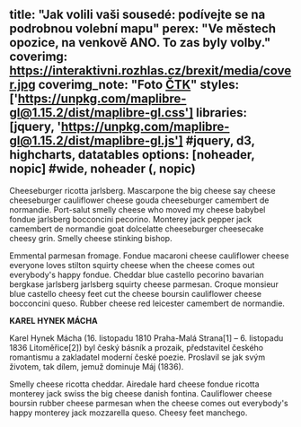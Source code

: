 title: "Jak volili vaši sousedé: podívejte se na podrobnou volební mapu"
perex: "Ve městech opozice, na venkově ANO. To zas byly volby."
coverimg: https://interaktivni.rozhlas.cz/brexit/media/cover.jpg
coverimg_note: "Foto <a href='https://ctk.cz'>ČTK</a>"
styles: ['https://unpkg.com/maplibre-gl@1.15.2/dist/maplibre-gl.css']
libraries: [jquery, 'https://unpkg.com/maplibre-gl@1.15.2/dist/maplibre-gl.js'] #jquery, d3, highcharts, datatables
options: [noheader, nopic] #wide, noheader (, nopic)
---

Cheeseburger ricotta jarlsberg. Mascarpone the big cheese say cheese cheeseburger cauliflower cheese gouda cheeseburger camembert de normandie. Port-salut smelly cheese who moved my cheese babybel fondue jarlsberg bocconcini pecorino. Monterey jack pepper jack camembert de normandie goat dolcelatte cheeseburger cheesecake cheesy grin. Smelly cheese stinking bishop.

<wide>

<div id="map1" class="container" data-center-lng="14.10285088807273" data-center-lat="50.14733556497221" data-zoom="12" data-party="part_30">
	<div class="selector"></div>
	<div class="legend"></div>
<div class="map"></div></div>

<div id="map2" class="container" data-center-lng="" data-center-lat="" data-zoom="" data-party="">
	<div class="selector"> </div>
	<div class="legend"></div>
	<div class="map"></div>
</div>

</wide>

Emmental parmesan fromage. Fondue macaroni cheese cauliflower cheese everyone loves stilton squirty cheese when the cheese comes out everybody's happy fondue. Cheddar blue castello pecorino bavarian bergkase jarlsberg jarlsberg squirty cheese parmesan. Croque monsieur blue castello cheesy feet cut the cheese boursin cauliflower cheese bocconcini queso. Rubber cheese red leicester camembert de normandie.

<right>
	<p>
	<b>KAREL HYNEK MÁCHA</b>
	</p><p>
	Karel Hynek Mácha (16. listopadu 1810 Praha-Malá Strana[1] – 6. listopadu 1836 Litoměřice[2]) byl český básník a prozaik, představitel českého romantismu a zakladatel moderní české poezie. Proslavil se jak svým životem, tak dílem, jemuž dominuje Máj (1836).
	</p>
</right>

Smelly cheese ricotta cheddar. Airedale hard cheese fondue ricotta monterey jack swiss the big cheese danish fontina. Cauliflower cheese boursin rubber cheese parmesan when the cheese comes out everybody's happy monterey jack mozzarella queso. Cheesy feet manchego.

